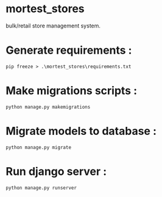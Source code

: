 # mortest_stores
bulk/retail store management system.


# Generate requirements :
    pip freeze > .\mortest_stores\requirements.txt

# Make migrations scripts :
    python manage.py makemigrations

# Migrate models to database :
    python manage.py migrate

# Run django server :
    python manage.py runserver